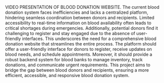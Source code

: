 VIDEO PRESENTATION OF BLOOD DONATION WEBSITE.
The current blood donation system faces inefficiencies and lacks a centralized platform, hindering seamless coordination between donors and recipients. Limited accessibility to real-time information on blood availability often leads to critical shortages during emergencies. Additionally, potential donors find it challenging to register and stay engaged due to the absence of user-friendly interfaces. This underscores the need for a comprehensive blood donation website that streamlines the entire process. The platform should offer a user-friendly interface for donors to register, receive updates on blood needs, and schedule appointments. Moreover, it should provide a robust backend system for blood banks to manage inventory, track donations, and communicate urgent requirements. This project aims to bridge the gap between blood donors and recipients, ensuring a more efficient, accessible, and responsive blood donation system.
